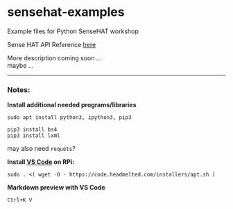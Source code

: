 # sensehat-examples
Example files for Python SenseHAT workshop



Sense HAT API Reference [here](https://pythonhosted.org/sense-hat/api/)

More description coming soon ...    
maybe ...


<hr>

### Notes:

**Install additional needed programs/libraries**

```
sudo apt install python3, ipython3, pip3
```

```
pip3 install bs4
pip3 install lxml
```
may also need `requets`?


**Install [VS Code](https://code.visualstudio.com/) on RPi:**
```
sudo . <( wget -O - https://code.headmelted.com/installers/apt.sh )
```

**Markdown preview with VS Code**
```
Ctrl+K V
```

